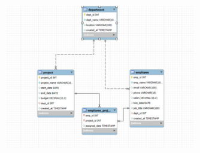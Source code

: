 ![Logo](https://github.com/nikhil19tiwari/26-SQL-QUERY/blob/main/Screenshot%202025-02-24%20224604.png
)
